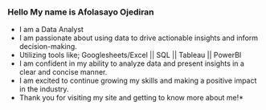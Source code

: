 ### Hello My name is Afolasayo Ojediran
* I am a Data Analyst
* I am passionate about using data to drive actionable insights and inform decision-making.
* Utilizing tools like; Googlesheets/Excel || SQL || Tableau || PowerBI
* I am confident in my ability to analyze data and present insights in a clear and concise manner.
* I am excited to continue growing my skills and making a positive impact in the industry.
* Thank you for visiting my site and getting to know more about me!*
